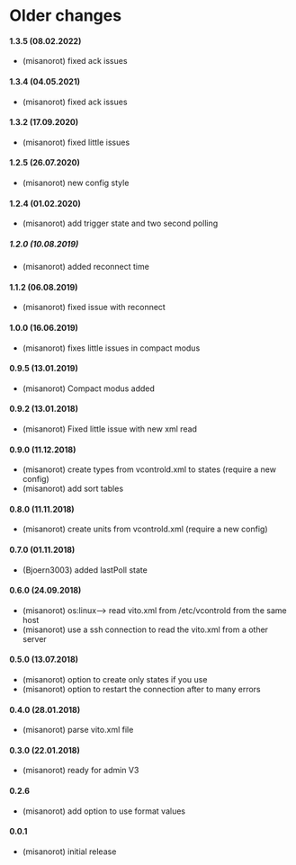 # Older changes

#### 1.3.5 (08.02.2022)
* (misanorot) fixed ack issues

#### 1.3.4 (04.05.2021)
* (misanorot) fixed ack issues

#### 1.3.2 (17.09.2020)
* (misanorot) fixed little issues

#### 1.2.5 (26.07.2020)
* (misanorot) new config style

#### 1.2.4 (01.02.2020)
* (misanorot) add trigger state and two second polling

##### 1.2.0 (10.08.2019)
* (misanorot) added reconnect time

#### 1.1.2 (06.08.2019)
* (misanorot) fixed issue with reconnect

#### 1.0.0 (16.06.2019)
* (misanorot) fixes little issues in compact modus

#### 0.9.5 (13.01.2019)
* (misanorot) Compact modus added

#### 0.9.2 (13.01.2018)
* (misanorot) Fixed little issue with new xml read

#### 0.9.0 (11.12.2018)
* (misanorot) create types from vcontrold.xml to states (require a new config)
* (misanorot) add sort tables

#### 0.8.0 (11.11.2018)
* (misanorot) create units from vcontrold.xml (require a new config)

#### 0.7.0 (01.11.2018)
* (Bjoern3003) added lastPoll state

#### 0.6.0 (24.09.2018)
* (misanorot) os:linux--> read vito.xml from /etc/vcontrold from the same host
* (misanorot) use a ssh connection to read the vito.xml from a other server

#### 0.5.0 (13.07.2018)
* (misanorot) option to create only states if you use
* (misanorot) option to restart the connection after to many errors

#### 0.4.0 (28.01.2018)
* (misanorot) parse vito.xml file

#### 0.3.0 (22.01.2018)
* (misanorot) ready for admin V3

#### 0.2.6
* (misanorot) add option to use format values

#### 0.0.1
* (misanorot) initial release

